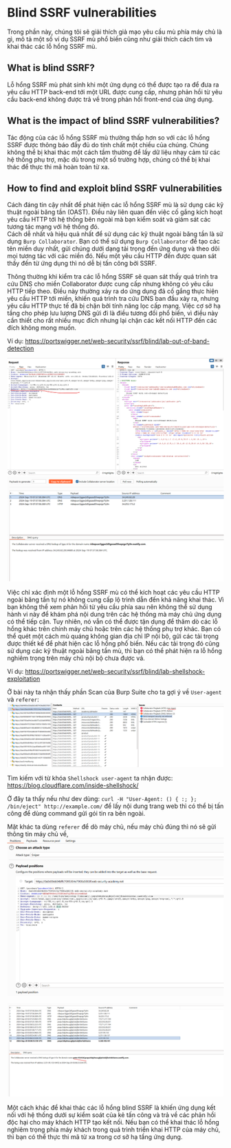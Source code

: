 # Blind SSRF vulnerabilities
Trong phần này, chúng tôi sẽ giải thích giả mạo yêu cầu mù phía máy chủ là gì, mô tả một số ví dụ SSRF mù phổ biến cũng như giải thích cách tìm và khai thác các lỗ hổng SSRF mù.
## What is blind SSRF?
Lỗ hổng SSRF mù phát sinh khi một ứng dụng có thể được tạo ra để đưa ra yêu cầu HTTP back-end tới một URL được cung cấp, nhưng phản hồi từ yêu cầu back-end không được trả về trong phản hồi front-end của ứng dụng.
## What is the impact of blind SSRF vulnerabilities?
Tác động của các lỗ hổng SSRF mù thường thấp hơn so với các lỗ hổng SSRF được thông báo đầy đủ do tính chất một chiều của chúng. Chúng không thể bị khai thác một cách tầm thường để lấy dữ liệu nhạy cảm từ các hệ thống phụ trợ, mặc dù trong một số trường hợp, chúng có thể bị khai thác để thực thi mã hoàn toàn từ xa.
## How to find and exploit blind SSRF vulnerabilities
Cách đáng tin cậy nhất để phát hiện các lỗ hổng SSRF mù là sử dụng các kỹ thuật ngoài băng tần (OAST). Điều này liên quan đến việc cố gắng kích hoạt yêu cầu HTTP tới hệ thống bên ngoài mà bạn kiểm soát và giám sát các tương tác mạng với hệ thống đó.\
Cách dễ nhất và hiệu quả nhất để sử dụng các kỹ thuật ngoài băng tần là sử dụng `Burp Collaborator`. Bạn có thể sử dụng `Burp Collaborator` để tạo các tên miền duy nhất, gửi chúng dưới dạng tải trọng đến ứng dụng và theo dõi mọi tương tác với các miền đó. Nếu một yêu cầu HTTP đến được quan sát thấy đến từ ứng dụng thì nó dễ bị tấn công bởi SSRF.

Thông thường khi kiểm tra các lỗ hổng SSRF sẽ quan sát thấy quá trình tra cứu DNS cho miền Collaborator được cung cấp nhưng không có yêu cầu HTTP tiếp theo. Điều này thường xảy ra do ứng dụng đã cố gắng thực hiện yêu cầu HTTP tới miền, khiến quá trình tra cứu DNS ban đầu xảy ra, nhưng yêu cầu HTTP thực tế đã bị chặn bởi tính năng lọc cấp mạng. Việc cơ sở hạ tầng cho phép lưu lượng DNS gửi đi là điều tương đối phổ biến, vì điều này cần thiết cho rất nhiều mục đích nhưng lại chặn các kết nối HTTP đến các đích không mong muốn.

Ví dụ: https://portswigger.net/web-security/ssrf/blind/lab-out-of-band-detection

![alt text](image-8.png)\
![alt text](image-9.png)

Việc chỉ xác định một lỗ hổng SSRF mù có thể kích hoạt các yêu cầu HTTP ngoài băng tần tự nó không cung cấp lộ trình dẫn đến khả năng khai thác. Vì bạn không thể xem phản hồi từ yêu cầu phía sau nên không thể sử dụng hành vi này để khám phá nội dung trên các hệ thống mà máy chủ ứng dụng có thể tiếp cận. Tuy nhiên, nó vẫn có thể được tận dụng để thăm dò các lỗ hổng khác trên chính máy chủ hoặc trên các hệ thống phụ trợ khác. Bạn có thể quét một cách mù quáng không gian địa chỉ IP nội bộ, gửi các tải trọng được thiết kế để phát hiện các lỗ hổng phổ biến. Nếu các tải trọng đó cũng sử dụng các kỹ thuật ngoài băng tần mù, thì bạn có thể phát hiện ra lỗ hổng nghiêm trọng trên máy chủ nội bộ chưa được vá.

Ví dụ: https://portswigger.net/web-security/ssrf/blind/lab-shellshock-exploitation

Ở bài này ta nhận thấy phần Scan của Burp Suite cho ta gợi ý về `User-agent` và `referer`:\
![alt text](image-10.png)

Tìm kiếm với từ khóa `Shellshock user-agent` ta nhận được: https://blog.cloudflare.com/inside-shellshock/

Ở đây ta thấy nếu như dev dùng: `curl -H "User-Agent: () { :; }; /bin/eject" http://example.com/` để lấy nội dung trang web thì có thể bị tấn công để dùng command gửi gói tin ra bên ngoài.

Mặt khác ta dùng `referer` để dò máy chủ, nếu máy chủ đúng thì nó sẽ gửi thông tin máy chủ về, 
![alt text](image-13.png)

![alt text](image-12.png)


Một cách khác để khai thác các lỗ hổng blind SSRF là khiến ứng dụng kết nối với hệ thống dưới sự kiểm soát của kẻ tấn công và trả về các phản hồi độc hại cho máy khách HTTP tạo kết nối. Nếu bạn có thể khai thác lỗ hổng nghiêm trọng phía máy khách trong quá trình triển khai HTTP của máy chủ, thì bạn có thể thực thi mã từ xa trong cơ sở hạ tầng ứng dụng.



